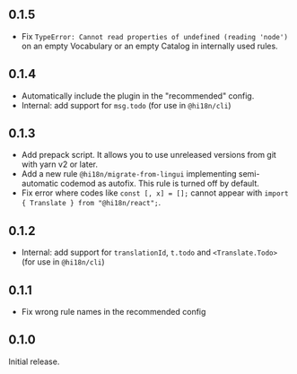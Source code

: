 ## 0.1.5

- Fix `TypeError: Cannot read properties of undefined (reading 'node')`
  on an empty Vocabulary or an empty Catalog in internally used rules.

## 0.1.4

- Automatically include the plugin in the "recommended" config.
- Internal: add support for `msg.todo` (for use in `@hi18n/cli`)

## 0.1.3

- Add prepack script. It allows you to use unreleased versions from git with yarn v2 or later.
- Add a new rule `@hi18n/migrate-from-lingui` implementing semi-automatic codemod as autofix.
  This rule is turned off by default.
- Fix error where codes like `const [, x] = [];` cannot appear with `import { Translate } from "@hi18n/react";`.

## 0.1.2

- Internal: add support for `translationId`, `t.todo` and `<Translate.Todo>` (for use in `@hi18n/cli`)

## 0.1.1

- Fix wrong rule names in the recommended config

## 0.1.0

Initial release.
